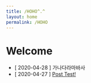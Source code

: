 ```yaml
---
title: /HOHO^.^
layout: home
permalink: /HOHO
---
```


# Welcome


- [ 2020-04-28 ] 가나다라마바사
- [ 2020-04-27 ] [Post Test!](https://dobiisfree.github.io/_post/2020/02/27)


